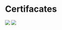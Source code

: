 # Certifacates

![](https://i.hizliresim.com/boxdp2x.jpg)
![](https://i.hizliresim.com/i6vxruc.jpg)
